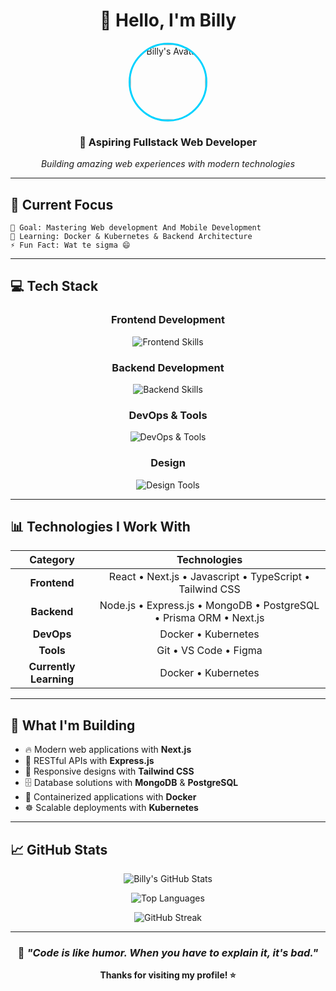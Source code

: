 <div align="center">

# 👋 Hello, I'm Billy

<img src="https://64.media.tumblr.com/b011e7ee16c74dbbe65c880b6d08a67f/3ef557d02cf9c757-30/s400x600/a4cb86fa8637906c4323e5bf0e9766917d20fcb5.jpg" alt="Billy's Avatar" width="120" height="120" style="border-radius: 50%; border: 3px solid #00d2ff;" />

### 🚀 **Aspiring Fullstack Web Developer**

*Building amazing web experiences with modern technologies*

</div>

---

## 🎯 **Current Focus**
```
🔭 Goal: Mastering Web development And Mobile Development
🌱 Learning: Docker & Kubernetes & Backend Architecture  
⚡ Fun Fact: Wat te sigma 😄
```

---

## 💻 **Tech Stack**
<div align="center">

### **Frontend Development**
<p>
  <img src="https://skillicons.dev/icons?i=react,nextjs,typescript,javascript,redux,tailwind" alt="Frontend Skills" />
</p>

### **Backend Development**  
<p>
  <img src="https://skillicons.dev/icons?i=nodejs,express,mongodb,postgresql,prisma" alt="Backend Skills" />
</p>

### **DevOps & Tools**
<p>
  <img src="https://skillicons.dev/icons?i=docker,kubernetes,git,vscode" alt="DevOps & Tools" />
</p>

### **Design**
<p>
  <img src="https://skillicons.dev/icons?i=figma" alt="Design Tools" />
</p>

</div>

---

## 📊 **Technologies I Work With**
<div align="center">
  
| **Category** | **Technologies** |
|:---:|:---:|
| **Frontend** | React • Next.js • Javascript • TypeScript • Tailwind CSS |
| **Backend** | Node.js • Express.js • MongoDB • PostgreSQL • Prisma ORM • Next.js |
| **DevOps** | Docker • Kubernetes |
| **Tools** | Git • VS Code • Figma |
| **Currently Learning** | Docker • Kubernetes |

</div>

---

## 🎨 **What I'm Building**
- 🔥 Modern web applications with **Next.js**
- 🎯 RESTful APIs with **Express.js**  
- 📱 Responsive designs with **Tailwind CSS**
- 🗄️ Database solutions with **MongoDB** & **PostgreSQL**
- 🐳 Containerized applications with **Docker**
- ☸️ Scalable deployments with **Kubernetes**

---

## 📈 **GitHub Stats**
<div align="center">
  
  <!-- Ganti 'billy-username' dengan username GitHub kamu yang asli -->
  ![Billy's GitHub Stats](https://github-readme-stats.vercel.app/api?username=Billy-AR&show_icons=true&theme=tokyonight&hide_border=true)
  
  ![Top Languages](https://github-readme-stats.vercel.app/api/top-langs/?username=Billy-AR&layout=compact&theme=tokyonight&hide_border=true)
  
  ![GitHub Streak](https://github-readme-streak-stats.herokuapp.com/?user=Billy-AR&theme=tokyonight&hide_border=true)

</div>

---

<div align="center">
  
### 💭 *"Code is like humor. When you have to explain it, it's bad."* 
**Thanks for visiting my profile! ⭐**

</div>
